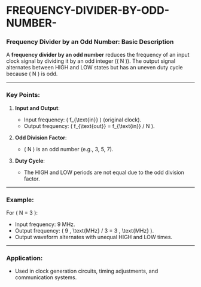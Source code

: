 # FREQUENCY-DIVIDER-BY-ODD-NUMBER-
### Frequency Divider by an Odd Number: Basic Description

A **frequency divider by an odd number** reduces the frequency of an input clock signal by dividing it by an odd integer (\( N \)). The output signal alternates between HIGH and LOW states but has an uneven duty cycle because \( N \) is odd.

---

### Key Points:
1. **Input and Output**:
   - Input frequency: \( f_{\text{in}} \) (original clock).
   - Output frequency: \( f_{\text{out}} = f_{\text{in}} / N \).

2. **Odd Division Factor**:
   - \( N \) is an odd number (e.g., 3, 5, 7).

3. **Duty Cycle**:
   - The HIGH and LOW periods are not equal due to the odd division factor.

---

### Example:
For \( N = 3 \):
- Input frequency: 9 MHz.
- Output frequency: \( 9 \, \text{MHz} / 3 = 3 \, \text{MHz} \).
- Output waveform alternates with unequal HIGH and LOW times.

---

### Application:
- Used in clock generation circuits, timing adjustments, and communication systems.
